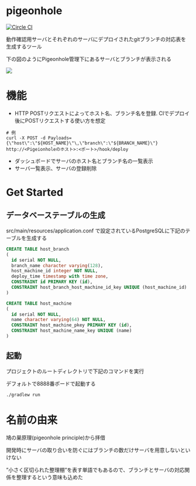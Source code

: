 # pigeonhole

[![Circle CI](https://circleci.com/gh/marshi/pigeonhole/tree/master.svg?style=svg&circle-token=1acd1ad6a8214b85d9de9714fdfe586fbeea38a9)](https://circleci.com/gh/marshi/pigeonhole/tree/master)

動作確認用サーバとそれぞれのサーバにデプロイされたgitブランチの対応表を生成するツール

下の図のようにPigeonhole管理下にあるサーバとブランチが表示される

![](https://lh4.googleusercontent.com/6ZDNyIApEaYbSTbhgbdmdeX57ddsheT1rRHZwsHa9-6AF8NPmJxpZtz8GOqTUVR46pMBvbrRT1IyM6o=w1896-h875-rw)
# 機能

* HTTP POSTリクエストによってホスト名、ブランチ名を登録. CIでデプロイ後にPOSTリクエストする使い方を想定
```
# 例
curl -X POST -d Payloads={\"host\":\"${HOST_NAME}\"\,\"branch\":\"${BRANCH_NAME}\"} http://<Pigeionholeのホスト>:<ポート>/hook/deploy
```

* ダッシュボードでサーバのホスト名とブランチ名の一覧表示
* サーバ一覧表示、サーバの登録削除

# Get Started

## データベーステーブルの生成
src/main/resources/application.conf で設定されているPostgreSQLに下記のテーブルを生成する

```SQL
CREATE TABLE host_branch
(
  id serial NOT NULL,
  branch_name character varying(128),
  host_machine_id integer NOT NULL,
  deploy_time timestamp with time zone,
  CONSTRAINT id PRIMARY KEY (id),
  CONSTRAINT host_branch_host_machine_id_key UNIQUE (host_machine_id)
)

```

```SQL
CREATE TABLE host_machine
(
  id serial NOT NULL,
  name character varying(64) NOT NULL,
  CONSTRAINT host_machine_pkey PRIMARY KEY (id),
  CONSTRAINT host_machine_name_key UNIQUE (name)
)
```

## 起動

プロジェクトのルートディレクトリで下記のコマンドを実行

デフォルトで8888番ポードで起動する

```bash
./gradlew run
```

# 名前の由来
鳩の巣原理(pigeonhole principle)から拝借

開発時にサーバの取り合いを防ぐにはブランチの数だけサーバを用意しないといけない

”小さく区切られた整理棚”を表す単語でもあるので、ブランチとサーバの対応関係を整理するという意味も込めた
